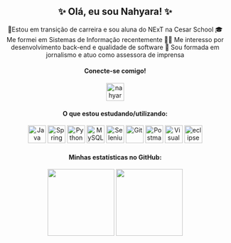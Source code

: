 <div>
  <h2 align="center">✨ Olá, eu sou Nahyara! ✨</h2>
  <p align="center">
  🌱Estou em transição de carreira e sou aluna do NExT na Cesar School 
  🎓 Me formei em Sistemas de Informação recentemente 
  👩‍💻 Me interesso por desenvolvimento back-end e qualidade de software 
  📝 Sou formada em jornalismo e atuo como assessora de imprensa 
  </p>
</div>
<h4 align="center">Conecte-se comigo!</h4>
<p align="center">
  <a href="https://linkedin.com/in/nahyarabs" target="blank"><img align="center" src="https://raw.githubusercontent.com/rahuldkjain/github-profile-readme-generator/master/src/images/icons/Social/linked-in-alt.svg" alt="nahyarabs" height="40" width="40" /></a>
</p>
<h4 align="center">O que estou estudando/utilizando:</h4>
<div align="center">
	<img width="40" src="https://cdn.jsdelivr.net/gh/devicons/devicon/icons/java/java-original.svg" alt="Java" title="Java"/>
  <img width="40" src="https://user-images.githubusercontent.com/25181517/183891303-41f257f8-6b3d-487c-aa56-c497b880d0fb.png" alt="Spring Boot" title="Spring Boot"/>
	<img width="40" src="https://user-images.githubusercontent.com/25181517/183423507-c056a6f9-1ba8-4312-a350-19bcbc5a8697.png" alt="Python" title="Python"/>
	<img width="40" src="https://www.vectorlogo.zone/logos/mysql/mysql-icon.svg" alt="MySQL" title="MySQL"/>
	<img width="40" src="https://user-images.githubusercontent.com/25181517/184103699-d1b83c07-2d83-4d99-9a1e-83bd89e08117.png" alt="Selenium" title="Selenium"/>
	<img width="40" src="https://user-images.githubusercontent.com/25181517/192108372-f71d70ac-7ae6-4c0d-8395-51d8870c2ef0.png" alt="Git" title="Git"/>
	<img width="40" src="https://user-images.githubusercontent.com/25181517/192109061-e138ca71-337c-4019-8d42-4792fdaa7128.png" alt="Postman" title="Postman"/>
	<img width="40" src="https://user-images.githubusercontent.com/25181517/192108891-d86b6220-e232-423a-bf5f-90903e6887c3.png" alt="Visual Studio Code" title="Visual Studio Code"/>
	<img width="40" src="https://user-images.githubusercontent.com/25181517/192108892-6e9b5cdf-4e35-4a70-ad9a-801a93a07c1c.png" alt="eclipse" title="eclipse"/>
</div>
<h4 align="center">Minhas estatísticas no GitHub:</h4>
<p align="center"> 
  <div align="center">
     <img height="150em" src=http://github-profile-summary-cards.vercel.app/api/cards/most-commit-language?username=nahyarabs&theme=panda&show_icons=true/>
     <img height="150em" src="http://github-profile-summary-cards.vercel.app/api/cards/stats?username=nahyarabs&theme=panda&hide_border=false&&layout=compact"/>
  </a>
</div>


